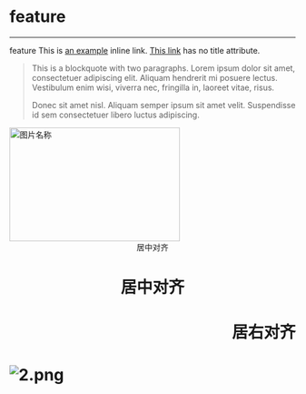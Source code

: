 # feature
-------------
feature
This is [an example](http://example.com/ "Title") inline link.
[This link](http://example.net/) has no title attribute.

> This is a blockquote with two paragraphs. Lorem ipsum dolor sit amet,
> consectetuer adipiscing elit. Aliquam hendrerit mi posuere lectus.
> Vestibulum enim wisi, viverra nec, fringilla in, laoreet vitae, risus.
>
> Donec sit amet nisl. Aliquam semper ipsum sit amet velit. Suspendisse
> id sem consectetuer libero luctus adipiscing.
 <img src="/markdown/upload/20161017142703-78.png" width = "300" height = "200" alt="图片名称" align=center />
<center>居中对齐</center>


<h1 style="text-align:center">居中对齐 <h1>

<h1 style="text-align:right">居右对齐 <h1>

![2.png](/markdown/upload/20161017143211-52.png)
